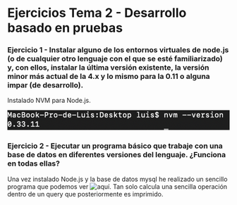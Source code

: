 # Ejercicios Tema 2 - Desarrollo basado en pruebas

### Ejercicio 1 - Instalar alguno de los entornos virtuales de node.js (o de cualquier otro lenguaje con el que se esté familiarizado) y, con ellos, instalar la última versión existente, la versión minor más actual de la 4.x y lo mismo para la 0.11 o alguna impar (de desarrollo).

Instalado NVM para Node.js.

![Versión instalada de NVM](https://github.com/luiisgallego/MII_CC_EJERCICIOS_1819/blob/master/Tema2/img/ejercicio1.png)

### Ejercicio 2 - Ejecutar un programa básico que trabaje con una base de datos en diferentes versiones del lenguaje. ¿Funciona en todas ellas?

Una vez instalado Node.js y la base de datos mysql he realizado un sencillo programa que podemos ver ![aquí](https://github.com/luiisgallego/MII_CC_EJERCICIOS_1819/blob/master/Tema2/Ejercicio2). Tan solo calcula una sencilla operación dentro de un query que posteriormente es imprimido.

